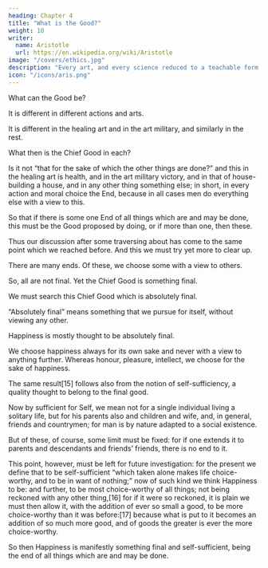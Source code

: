 ```yaml
---
heading: Chapter 4
title: "What is the Good?"
weight: 10
writer:
  name: Aristotle
  url: https://en.wikipedia.org/wiki/Aristotle
image: "/covers/ethics.jpg"
description: "Every art, and every science reduced to a teachable form, and similarly, every action and moral choice, aims at some good"
icon: "/icons/aris.png"
---
```



What can the Good be? 

It is different in different actions and arts.

It is different in the healing art and in the art military, and similarly in the rest. 

What then is the Chief Good in each? 

Is it not “that for the sake of which the other things are done?” and this in the healing art is health, and in the art military victory, and in that of house-building a house, and in any other thing something else; in short, in every action and moral choice the End, because in all cases men do everything else with a view to this. 

So that if there is some one End of all things which are and may be done, this must be the Good proposed by doing, or if more than one, then these.

Thus our discussion after some traversing about has come to the same point which we reached before. And this we must try yet more to clear up.

There are many ends. Of these, we choose some with a view to others.

 <!-- (wealth, for instance, musical instruments, and, in general, all instruments), it is clear that -->

So, all are not final. Yet the Chief Good is something final.

We must search this Chief Good which is absolutely final. 

 <!-- ; and so, if there is some one only which is final, this must be the object of our search: but if several, then the most final of them will be it. -->

<!-- Now that which is an object of pursuit in itself we call more final than that which is so with a view to something else; that again which is never an object of choice with a view to something else than those which are so both in themselves and with a view to this ulterior object:  -->

“Absolutely final” means something that we pursue for itself, without viewing any other. 

 <!-- we denote that which is an object of choice always in itself, and never with a view to any other. -->

Happiness is mostly thought to be absolutely final. 

We choose happiness always for its own sake and never with a view to anything further. Whereas honour, pleasure, intellect, we choose for the sake of happiness.

<!-- in fact every excellence we choose for their own sakes, it is true (because we would choose each of these even if no result were to follow), but we choose them also with a view to happiness, conceiving that through their instrumentality we shall be happy: but no man chooses happiness with a view to them, nor in fact with a view to any other thing whatsoever. -->

The same result[15] follows also from the notion of self-sufficiency, a quality thought to belong to the final good. 

Now by sufficient for Self, we mean not for a single individual living a solitary life, but for his parents also and children and wife, and, in general, friends and countrymen; for man is by nature adapted to a social existence. 

But of these, of course, some limit must be fixed: for if one extends it to parents and descendants and friends’ friends, there is no end to it. 

This point, however, must be left for future investigation: for the present we define that to be self-sufficient “which taken alone makes life choice-worthy, and to be in want of nothing;” now of such kind we think Happiness to be: and further, to be most choice-worthy of all things; not being reckoned with any other thing,[16] for if it were so reckoned, it is plain we must then allow it, with the addition of ever so small a good, to be more choice-worthy than it was before:[17] because what is put to it becomes an addition of so much more good, and of goods the greater is ever the more choice-worthy.

So then Happiness is manifestly something final and self-sufficient, being the end of all things which are and may be done.
